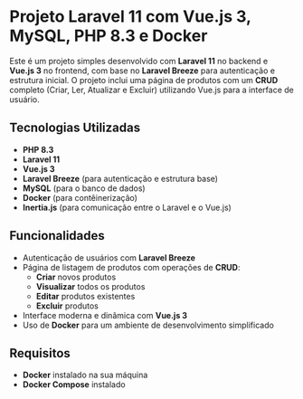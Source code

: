 # Projeto Laravel 11 com Vue.js 3, MySQL, PHP 8.3 e Docker

Este é um projeto simples desenvolvido com **Laravel 11** no backend e **Vue.js 3** no frontend, com base no **Laravel Breeze** para autenticação e estrutura inicial. O projeto inclui uma página de produtos com um **CRUD** completo (Criar, Ler, Atualizar e Excluir) utilizando Vue.js para a interface de usuário.

## Tecnologias Utilizadas

- **PHP 8.3**
- **Laravel 11**
- **Vue.js 3**
- **Laravel Breeze** (para autenticação e estrutura base)
- **MySQL** (para o banco de dados)
- **Docker** (para contêinerização)
- **Inertia.js** (para comunicação entre o Laravel e o Vue.js)

## Funcionalidades

- Autenticação de usuários com **Laravel Breeze**
- Página de listagem de produtos com operações de **CRUD**:
  - **Criar** novos produtos
  - **Visualizar** todos os produtos
  - **Editar** produtos existentes
  - **Excluir** produtos
- Interface moderna e dinâmica com **Vue.js 3**
- Uso de **Docker** para um ambiente de desenvolvimento simplificado

## Requisitos

- **Docker** instalado na sua máquina
- **Docker Compose** instalado
